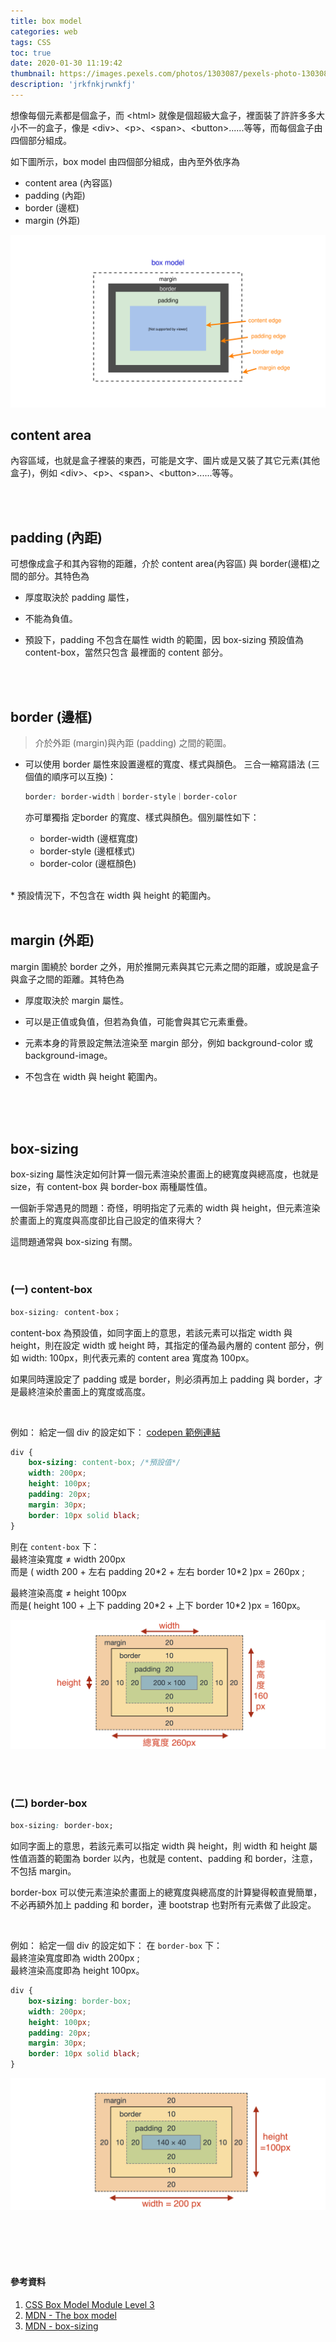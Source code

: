 ```yaml
---
title: box model
categories: web
tags: CSS
toc: true
date: 2020-01-30 11:19:42
thumbnail: https://images.pexels.com/photos/1303087/pexels-photo-1303087.jpeg?auto=compress&cs=tinysrgb&dpr=2&h=750&w=1260
description: 'jrkfnkjrwnkfj'
---
```


想像每個元素都是個盒子，而 \<html> 就像是個超級大盒子，裡面裝了許許多多大小不一的盒子，像是 \<div>、\<p>、\<span>、\<button>......等等，而每個盒子由四個部分組成。

如下圖所示，box model 由四個部分組成，由內至外依序為
- content area (內容區)
- padding (內距)
- border (邊框)
- margin (外距)

![box model](./box-model/box-model.svg)

## content area
內容區域，也就是盒子裡裝的東西，可能是文字、圖片或是又裝了其它元素(其他盒子)，例如 \<div>、\<p>、\<span>、\<button>......等等。

<br>
<br>

## padding (內距)

可想像成盒子和其內容物的距離，介於 content area(內容區) 與 border(邊框)之間的部分。其特色為

- 厚度取決於 padding 屬性，

- 不能為負值。

- 預設下，padding 不包含在屬性 width 的範圍，因 box-sizing 預設值為 content-box，當然只包含 最裡面的 content 部分。 


<br>
<br>


## border (邊框)

> 介於外距 (margin)與內距 (padding) 之間的範圍。

* 可以使用 border 屬性來設置邊框的寬度、樣式與顏色。
  三合一縮寫語法 (三個值的順序可以互換)：
  ```css
  border: border-width｜border-style｜border-color
  ```

  亦可單獨指 定border 的寬度、樣式與顏色。個別屬性如下：
    * border-width (邊框寬度)
    * border-style (邊框樣式)
    * border-color (邊框顏色)
<br>
* 預設情況下，不包含在 width 與 height 的範圍內。

<br>
<br>

## margin (外距)
margin 圍繞於 border 之外，用於推開元素與其它元素之間的距離，或說是盒子與盒子之間的距離。其特色為

- 厚度取決於 margin 屬性。

- 可以是正值或負值，但若為負值，可能會與其它元素重疊。

- 元素本身的背景設定無法渲染至 margin 部分，例如 background-color 或 background-image。

- 不包含在 width 與 height 範圍內。


<br>
<br>
<br>

## box-sizing
box-sizing 屬性決定如何計算一個元素渲染於畫面上的總寬度與總高度，也就是 size，有 content-box 與 border-box 兩種屬性值。

一個新手常遇見的問題：奇怪，明明指定了元素的 width 與 height，但元素渲染於畫面上的寬度與高度卻比自己設定的值來得大？

這問題通常與 box-sizing 有關。



<br>

### (一) content-box
```css
box-sizing: content-box；
```
content-box 為預設值，如同字面上的意思，若該元素可以指定 width 與 height，則在設定 width 或 height 時，其指定的僅為最內層的 content 部分，例如 width: 100px，則代表元素的 content area 寬度為 100px。

如果同時還設定了 padding 或是 border，則必須再加上 padding 與 border，才是最終渲染於畫面上的寬度或高度。
  

<br>

例如： 給定一個 div 的設定如下：
[codepen 範例連結](https://codepen.io/yachen/pen/oNvQpgG?editors=1100)
```css
div {
    box-sizing: content-box; /*預設值*/
    width: 200px;
    height: 100px;
    padding: 20px;
    margin: 30px;
    border: 10px solid black;
}
```

則在 `content-box` 下：<br>
最終渲染寬度 ≠ width 200px<br>
而是 ( width 200 + 左右 padding 20\*2 + 左右 border 10\*2 )px = 260px ;<br>

最終渲染高度 ≠ height 100px<br>
而是( height 100 + 上下 padding 20\*2 + 上下 border 10\*2 )px = 160px。

![content-box](./box-model/content-box.png)


<br>
<br>


### (二) border-box

```css
box-sizing: border-box;
```
如同字面上的意思，若該元素可以指定 width 與 height，則 width 和 height 屬性值涵蓋的範圍為 border 以內，也就是 content、padding 和 border，注意，不包括 margin。

border-box 可以使元素渲染於畫面上的總寬度與總高度的計算變得較直覺簡單，不必再額外加上 padding 和 border，連 bootstrap 也對所有元素做了此設定。
    
<br>

例如： 給定一個 div 的設定如下：
在 `border-box` 下：<br>
最終渲染寬度即為 width 200px ;<br>
最終渲染高度即為 height 100px。

```css
div {
    box-sizing: border-box;
    width: 200px;
    height: 100px;
    padding: 20px;
    margin: 30px;
    border: 10px solid black;
}
```
![border-box](./box-model/border-box.png)

<br>
<br>
<br>
<br>


#### 參考資料
1. [CSS Box Model Module Level 3](https://www.w3.org/TR/css-box-3/) 
2. [MDN - The box model](https://developer.mozilla.org/zh-CN/docs/Learn/CSS/Building_blocks/The_box_model)
3. [MDN - box-sizing](https://developer.mozilla.org/zh-CN/docs/Web/CSS/box-sizing)
